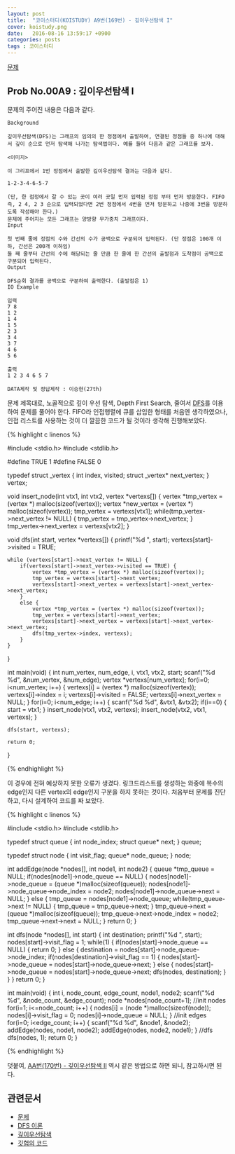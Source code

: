 ```yaml
---
layout: post
title:  "코이스터디(KOISTUDY) A9번(169번) - 깊이우선탐색 I"
cover: koistudy.png
date:   2016-08-16 13:59:17 +0900
categories: posts
tags : 코이스터디
---
```


[문제](http://koistudy.net/?mid=prob_page&NO=169)

## Prob No.00A9 : 깊이우선탐색 I

문제의 주어진 내용은 다음과 같다.

    Background

    깊이우선탐색(DFS)는 그래프의 임의의 한 정점에서 출발하여, 연결된 정점들 중 하나에 대해서 깊이 순으로 먼저 탐색해 나가는 탐색법이다. 예를 들어 다음과 같은 그래프를 보자.

    <이미지>

    이 그리프에서 1번 정점에서 출발한 깊이우선탐색 결과는 다음과 같다.

    1-2-3-4-6-5-7

    (단, 한 점정에서 갈 수 있는 곳이 여러 곳일 먼저 입력된 정점 부터 먼저 방문한다. FIFO 즉, 2 4, 2 3 순으로 입력되었다면 2번 정점에서 4번을 먼저 방문하고 나중에 3번을 방문하도록 작성해야 한다.)
    문제에 주어지는 모든 그래프는 양방향 무가중치 그래프이다.
    Input

    첫 번째 줄에 정점의 수와 간선의 수가 공백으로 구분되어 입력된다. (단 정점은 100개 이하, 간선은 200개 이하임)
    둘 째 줄부터 간선의 수에 해당되는 줄 만큼 한 줄에 한 간선의 출발점과 도착점이 공백으로 구분되어 입력된다.
    Output

    DFS순회 결과를 공백으로 구분하여 출력한다. (출발점은 1)
    IO Example

    입력
    7 8
    1 2
    1 4
    1 5
    2 3
    3 4
    3 7
    4 6
    5 6

    출력
    1 2 3 4 6 5 7

    DATA제작 및 정답제작 : 이승현(27th)

문제 제목대로, 노골적으로 깊이 우선 탐색, Depth First Search, 줄여서 [DFS](https://namu.wiki/w/DFS)를 이용하여 문제를 풀어야 한다. FIFO라 인접행렬에 큐를 삽입한 형태를 처음엔 생각하였으나, 인접 리스트를 사용하는 것이 더 깔끔한 코드가 될 것이라 생각해 진행해보았다.

{% highlight c linenos %}

#include <stdio.h>
#include <stdlib.h>

#define TRUE 1
#define FALSE 0

typedef struct _vertex
{
    int index, visited;
    struct _vertex* next_vertex;
} vertex;

void insert_node(int vtx1, int vtx2, vertex *vertexs[])
{
    vertex *tmp_vertex = (vertex *) malloc(sizeof(vertex));
    vertex *new_vertex = (vertex *) malloc(sizeof(vertex));
    tmp_vertex = vertexs[vtx1];
    while(tmp_vertex->next_vertex != NULL) {
        tmp_vertex = tmp_vertex->next_vertex;
    }
    tmp_vertex->next_vertex = vertexs[vtx2];
}

void dfs(int start, vertex *vertexs[])
{
    printf("%d ", start);
    vertexs[start]->visited = TRUE;

    while (vertexs[start]->next_vertex != NULL) {
        if(vertexs[start]->next_vertex->visited == TRUE) {
            vertex *tmp_vertex = (vertex *) malloc(sizeof(vertex));
            tmp_vertex = vertexs[start]->next_vertex;
            vertexs[start]->next_vertex = vertexs[start]->next_vertex->next_vertex;
        }
        else {
            vertex *tmp_vertex = (vertex *) malloc(sizeof(vertex));
            tmp_vertex = vertexs[start]->next_vertex;
            vertexs[start]->next_vertex = vertexs[start]->next_vertex->next_vertex;
            dfs(tmp_vertex->index, vertexs);
        }
    }
}

int main(void)
{
    int num_vertex, num_edge, i, vtx1, vtx2, start;
    scanf("%d %d", &num_vertex, &num_edge);
    vertex *vertexs[num_vertex];
    for(i=0; i<num_vertex; i++)
    {
        vertexs[i] = (vertex *) malloc(sizeof(vertex));
        vertexs[i]->index = i;
        vertexs[i]->visited = FALSE;
        vertexs[i]->next_vertex = NULL;
    }
    for(i=0; i<num_edge; i++)
    {
        scanf("%d %d", &vtx1, &vtx2);
        if(i==0) { start = vtx1; }
        insert_node(vtx1, vtx2, vertexs);
        insert_node(vtx2, vtx1, vertexs);
    }

    dfs(start, vertexs);

    return 0;
}

{% endhighlight %}

이 경우에 전혀 예상하지 못한 오류가 생겼다. 링크드리스트를 생성하는 와중에 복수의 edge인지 다른 vertex의 edge인지 구분을 하지 못하는 것이다. 처음부터 문제를 진단하고, 다시 설계하여 코드를 짜 보았다.

{% highlight c linenos %}

#include <stdio.h>
#include <stdlib.h>

typedef struct queue
{
    int node_index;
    struct queue* next;
} queue;

typedef struct node
{
    int visit_flag;
    queue* node_queue;
} node;

int addEdge(node *nodes[], int node1, int node2)
{
    queue *tmp_queue = NULL;
    if(nodes[node1]->node_queue == NULL)
    {
        nodes[node1]->node_queue = (queue *)malloc(sizeof(queue));
        nodes[node1]->node_queue->node_index = node2;
        nodes[node1]->node_queue->next = NULL;
    }
    else
    {
        tmp_queue = nodes[node1]->node_queue;
        while(tmp_queue->next != NULL)
        {
            tmp_queue = tmp_queue->next;
        }
        tmp_queue->next = (queue *)malloc(sizeof(queue));
        tmp_queue->next->node_index = node2;
        tmp_queue->next->next = NULL;
    }
    return 0;
}

int dfs(node *nodes[], int start)
{
    int destination;
    printf("%d ", start);
    nodes[start]->visit_flag = 1;
    while(1)
    {
        if(nodes[start]->node_queue == NULL)
        {
            return 0;
        }
        else
        {
            destination = nodes[start]->node_queue->node_index;
            if(nodes[destination]->visit_flag == 1)
            {
                nodes[start]->node_queue = nodes[start]->node_queue->next;
            }
            else
            {
                nodes[start]->node_queue = nodes[start]->node_queue->next;
                dfs(nodes, destination);
            }
        }
    }
    return 0;
}

int main(void)
{
    int i, node_count, edge_count, node1, node2;
    scanf("%d %d", &node_count, &edge_count);
    node *nodes[node_count+1];
    //init nodes
    for(i=1; i<=node_count; i++)
    {
        nodes[i] = (node *)malloc(sizeof(node));
        nodes[i]->visit_flag = 0;
        nodes[i]->node_queue = NULL;
    }
    //init edges
    for(i=0; i<edge_count; i++)
    {
        scanf("%d %d", &node1, &node2);
        addEdge(nodes, node1, node2);
        addEdge(nodes, node2, node1);
    }
    //dfs
    dfs(nodes, 1);
    return 0;
}

{% endhighlight %}

덧붙여, [AA번(170번) - 깊이우선탐색 II](http://koistudy.net/?mid=prob_page&NO=170) 역시 같은 방법으로 하면 되니, 참고하시면 된다.

## 관련문서

- [문제](http://koistudy.net/?mid=prob_page&NO=169)
- [DFS 이론](https://namu.wiki/w/DFS)
- [깊이우선탐색](http://blog.eairship.kr/268)
- [깃헙의 코드](https://github.com/NugiSquare/C_Study/blob/master/koistudy/no169.c)
